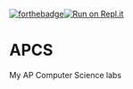 [![forthebadge](https://forthebadge.com/images/badges/made-with-java.svg)](https://forthebadge.com)[![Run on Repl.it](https://repl.it/badge/github/evilpegasus/APCS)](https://repl.it/github/evilpegasus/APCS)
# APCS
My AP Computer Science labs
